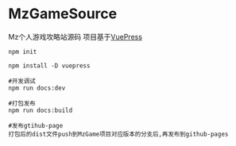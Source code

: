 # MzGameSource
Mz个人游戏攻略站源码 项目基于[VuePress](https://vuepress.vuejs.org/zh/)
```
npm init

npm install -D vuepress

#开发调试
npm run docs:dev

#打包发布 
npm run docs:build

#发布gtihub-page
打包后的dist文件push到MzGame项目对应版本的分支后,再发布到github-pages

```
